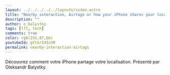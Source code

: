```yaml
---
layout: ../../../../../layouts/video.astro
title: "Nearby interaction, Airtags or how your iPhone shares your location #LFT 30/09/22"
description: ""
author: o_balystky
tags: [lft, tech]
comments: true
color: rgb(251,87,66)
youtubeId: gYtGrS4IchM
permalink: nearby-interaction-airtags
---
```


Découvrez comment votre iPhone partage votre localisation.
Présenté par Oleksandr Balystky.
